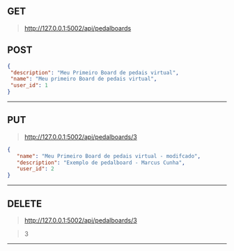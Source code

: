 
## GET

> http://127.0.0.1:5002/api/pedalboards



## POST

 ```json   
{
  "description": "Meu Primeiro Board de pedais virtual",
  "name": "Meu primeiro Board de pedais virtual",
  "user_id": 1
}
```

---

## PUT


> http://127.0.0.1:5002/api/pedalboards/3

 ```json    
{
    "name": "Meu Primeiro Board de pedais virtual - modifcado",
    "description": "Exemplo de pedalboard - Marcus Cunha",
    "user_id": 2
}
```

---

## DELETE


> http://127.0.0.1:5002/api/pedalboards/3


>   3

---


